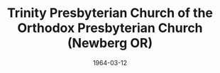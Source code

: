 ---
date: &id001 1964-03-12
end_date: null
location:
  address: 600 E. Columbia Drive
  city: Newberg
  state: OR
minister:
- end: 1965-01-01
  name: Herbert Butt
  start: 1964-01-01
  type: Pastor
- end: 1972-01-01
  name: Robert Newsom
  start: 1966-01-01
  type: Pastor
- end: 1976-01-01
  name: Arthur Ames
  start: 1973-01-01
  type: Pastor
- end: null
  name: John Mahaffy
  start: 1977-01-01
  type: Pastor
ministers:
- Herbert Butt
- Robert Newsom
- Arthur Ames
- John Mahaffy
name: Trinity Presbyterian Church of the Orthodox Presbyterian Church
names:
- end: null
  name: Trinity Presbyterian Church of the Orthodox Presbyterian Church
  start: 1964-03-12
origination_date: *id001
raw_data: 'OR

  Newberg

  Trinity Presbyterian Church of the Orthodox Presbyterian Church  (March 12, 1964-
  )

  600 E. Columbia Drive

  Pastors: Herbert Butt, 1964-65

  Robert Newsom, 1966-72

  Arthur Ames, 1973-76

  John Mahaffy, 1977-

  '
received_from: null
states:
- OR
status:
  active: true
  end_date: null
  reason: null
  received_from: null
  withdrawal_to: null
title: Trinity Presbyterian Church of the Orthodox Presbyterian Church (Newberg OR)
year_established:
- 1964

---